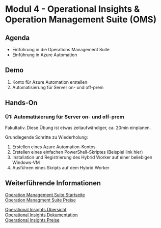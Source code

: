 # Modul 4 - Operational Insights & Operation Management Suite (OMS)
## Agenda
* Einführung in die Operations Management Suite
* Einführung in Azure Automation

## Demo

1. Konto für Azure Automation erstellen
2. Automatisierung für Server on- und off-prem

## Hands-On

### Ü1: Automatisierung für Server on- und off-prem
Fakultativ. Diese Übung ist etwas zeitaufwändiger, ca. 20min einplanen.

Grundlegende Schritte zu Wiederholung:  
1. Erstellen eines Azure Automation-Kontos
2. Erstellen eines einfachen PowerShell-Skriptes (Beispiel link hier)
3. Installation und Registrierung des Hybrid Worker auf einer beliebigen Windows-VM
4. Ausführen eines Skripts auf dem Hybrid Worker



## Weiterführende Informationen

[Operation Management Suite Startseite](http://www.microsoft.com/oms/)  
[Operation Managment Suite Preise](https://www.microsoft.com/de-de/server-cloud/operations-management-suite/pricing.aspx)

[Operational Insights Übersicht](https://azure.microsoft.com/de-de/services/operational-insights/)  
[Operational Insights Dokumentation](https://azure.microsoft.com/de-de/documentation/services/operational-insights/)  
[Operational Insights Preise](https://azure.microsoft.com/de-de/pricing/details/operational-insights/)